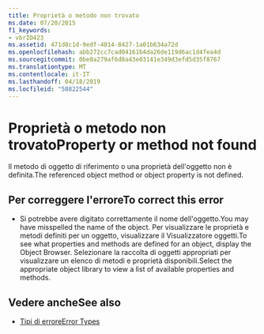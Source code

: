 ```yaml
---
title: Proprietà o metodo non trovato
ms.date: 07/20/2015
f1_keywords:
- vbrID423
ms.assetid: 471d8c1d-9edf-4014-8427-1a01b634a72d
ms.openlocfilehash: abb272cc7cad04161b4da26de119d6ac1d4fea4d
ms.sourcegitcommit: 0be8a279af6d8a43e03141e349d3efd5d35f8767
ms.translationtype: MT
ms.contentlocale: it-IT
ms.lasthandoff: 04/18/2019
ms.locfileid: "58822544"
---
```

# <a name="property-or-method-not-found"></a><span data-ttu-id="e1f72-102">Proprietà o metodo non trovato</span><span class="sxs-lookup"><span data-stu-id="e1f72-102">Property or method not found</span></span>
<span data-ttu-id="e1f72-103">Il metodo di oggetto di riferimento o una proprietà dell'oggetto non è definita.</span><span class="sxs-lookup"><span data-stu-id="e1f72-103">The referenced object method or object property is not defined.</span></span>  
  
## <a name="to-correct-this-error"></a><span data-ttu-id="e1f72-104">Per correggere l'errore</span><span class="sxs-lookup"><span data-stu-id="e1f72-104">To correct this error</span></span>  
  
-   <span data-ttu-id="e1f72-105">Si potrebbe avere digitato correttamente il nome dell'oggetto.</span><span class="sxs-lookup"><span data-stu-id="e1f72-105">You may have misspelled the name of the object.</span></span> <span data-ttu-id="e1f72-106">Per visualizzare le proprietà e metodi definiti per un oggetto, visualizzare il Visualizzatore oggetti.</span><span class="sxs-lookup"><span data-stu-id="e1f72-106">To see what properties and methods are defined for an object, display the Object Browser.</span></span> <span data-ttu-id="e1f72-107">Selezionare la raccolta di oggetti appropriati per visualizzare un elenco di metodi e proprietà disponibili.</span><span class="sxs-lookup"><span data-stu-id="e1f72-107">Select the appropriate object library to view a list of available properties and methods.</span></span>  
  
## <a name="see-also"></a><span data-ttu-id="e1f72-108">Vedere anche</span><span class="sxs-lookup"><span data-stu-id="e1f72-108">See also</span></span>

- [<span data-ttu-id="e1f72-109">Tipi di errore</span><span class="sxs-lookup"><span data-stu-id="e1f72-109">Error Types</span></span>](../../../visual-basic/programming-guide/language-features/error-types.md)
